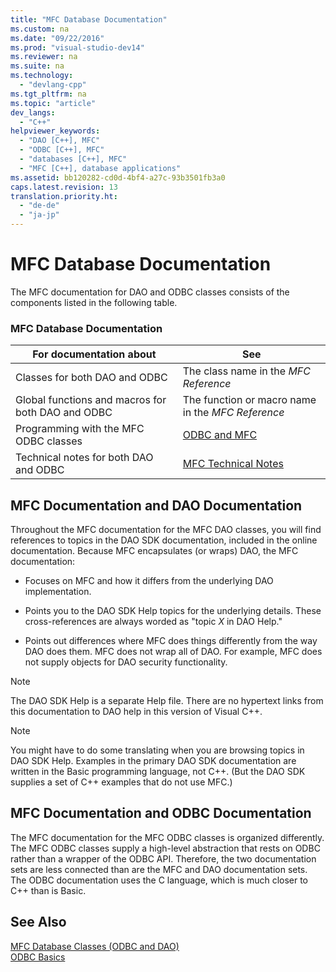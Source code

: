 ```yaml
---
title: "MFC Database Documentation"
ms.custom: na
ms.date: "09/22/2016"
ms.prod: "visual-studio-dev14"
ms.reviewer: na
ms.suite: na
ms.technology: 
  - "devlang-cpp"
ms.tgt_pltfrm: na
ms.topic: "article"
dev_langs: 
  - "C++"
helpviewer_keywords: 
  - "DAO [C++], MFC"
  - "ODBC [C++], MFC"
  - "databases [C++], MFC"
  - "MFC [C++], database applications"
ms.assetid: bb120282-cd0d-4bf4-a27c-93b3501fb3a0
caps.latest.revision: 13
translation.priority.ht: 
  - "de-de"
  - "ja-jp"
---
```

# MFC Database Documentation
The MFC documentation for DAO and ODBC classes consists of the components listed in the following table.  
  
### MFC Database Documentation  
  
|For documentation about|See|  
|-----------------------------|---------|  
|Classes for both DAO and ODBC|The class name in the *MFC Reference*|  
|Global functions and macros for both DAO and ODBC|The function or macro name in the *MFC Reference*|  
|Programming with the MFC ODBC classes|[ODBC and MFC](../vs140/odbc-and-mfc.md)|  
|Technical notes for both DAO and ODBC|[MFC Technical Notes](../vs140/technical-notes-by-category.md)|  
  
##  <a name="_core_mfc_documentation_and_dao_documentation"></a> MFC Documentation and DAO Documentation  
 Throughout the MFC documentation for the MFC DAO classes, you will find references to topics in the DAO SDK documentation, included in the online documentation. Because MFC encapsulates (or wraps) DAO, the MFC documentation:  
  
-   Focuses on MFC and how it differs from the underlying DAO implementation.  
  
-   Points you to the DAO SDK Help topics for the underlying details. These cross-references are always worded as "topic *X* in DAO Help."  
  
-   Points out differences where MFC does things differently from the way DAO does them. MFC does not wrap all of DAO. For example, MFC does not supply objects for DAO security functionality.  
  
> [!NOTE]
>  The DAO SDK Help is a separate Help file. There are no hypertext links from this documentation to DAO help in this version of Visual C++.  
  
> [!NOTE]
>  You might have to do some translating when you are browsing topics in DAO SDK Help. Examples in the primary DAO SDK documentation are written in the Basic programming language, not C++. (But the DAO SDK supplies a set of C++ examples that do not use MFC.)  
  
##  <a name="_core_mfc_documentation_and_odbc_documentation"></a> MFC Documentation and ODBC Documentation  
 The MFC documentation for the MFC ODBC classes is organized differently. The MFC ODBC classes supply a high-level abstraction that rests on ODBC rather than a wrapper of the ODBC API. Therefore, the two documentation sets are less connected than are the MFC and DAO documentation sets. The ODBC documentation uses the C language, which is much closer to C++ than is Basic.  
  
## See Also  
 [MFC Database Classes (ODBC and DAO)](../vs140/mfc-database-classes--odbc-and-dao-.md)   
 [ODBC Basics](../vs140/odbc-basics.md)